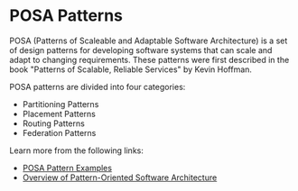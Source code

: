 # POSA Patterns

POSA (Patterns of Scaleable and Adaptable Software Architecture) is a set of design patterns for developing software systems that can scale and adapt to changing requirements. These patterns were first described in the book "Patterns of Scalable, Reliable Services" by Kevin Hoffman.

POSA patterns are divided into four categories:

- Partitioning Patterns
- Placement Patterns
- Routing Patterns
- Federation Patterns

Learn more from the following links:

- [POSA Pattern Examples](https://www.youtube.com/watch?v=iYNa_KcWxCU)
- [Overview of Pattern-Oriented Software Architecture](https://en.wikipedia.org/wiki/Pattern-Oriented_Software_Architecture)